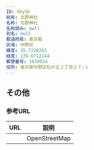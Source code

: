 ```yaml
---
ID: XhySb
総称: 北野神社
名称: 北野神社
名称読み: null
別名: null
都道府県: 東京都
区域: 中野区
緯度: 35.7226262
経度: 139.6712144
郵便番号: 1650024
住所: 東京都中野区松が丘２丁目２７−１
---
```


## その他

### 参考URL

| URL | 説明          |
| --- | ------------- |
|     | OpenStreetMap |
